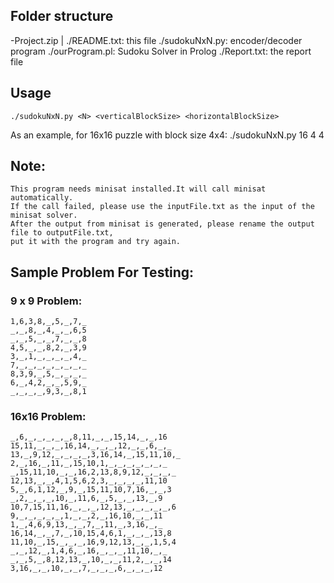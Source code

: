 
## Folder structure
-Project.zip
	|
	./README.txt: this file
	./sudokuNxN.py: encoder/decoder program
	./ourProgram.pl: Sudoku Solver in Prolog
	./Report.txt: the report file

## Usage
	./sudokuNxN.py <N> <verticalBlockSize> <horizontalBlockSize>
As an example, for 16x16 puzzle with block size 4x4:
	./sudokuNxN.py 16 4 4

## Note:
	This program needs minisat installed.It will call minisat automatically. 
	If the call failed, please use the inputFile.txt as the input of the minisat solver. 
	After the output from minisat is generated, please rename the output file to outputFile.txt, 
	put it with the program and try again.


## Sample Problem For Testing:

### 9 x 9 Problem:
```
1,6,3,8,_,5,_,7,_
_,_,8,_,4,_,_,6,5
_,_,5,_,_,7,_,_,8
4,5,_,_,8,2,_,3,9
3,_,1,_,_,_,_,4,_
7,_,_,_,_,_,_,_,_
8,3,9,_,5,_,_,_,_
6,_,4,2,_,_,5,9,_
_,_,_,_,9,3,_,8,1
```

### 16x16 Problem:
```
_,6,_,_,_,_,_,8,11,_,_,15,14,_,_,16
15,11,_,_,_,16,14,_,_,_,12,_,_,6,_,_
13,_,9,12,_,_,_,_,3,16,14,_,15,11,10,_
2,_,16,_,11,_,15,10,1,_,_,_,_,_,_,_
_,15,11,10,_,_,16,2,13,8,9,12,_,_,_,_
12,13,_,_,4,1,5,6,2,3,_,_,_,_,11,10
5,_,6,1,12,_,9,_,15,11,10,7,16,_,_,3
_,2,_,_,_,10,_,11,6,_,5,_,_,13,_,9
10,7,15,11,16,_,_,_,12,13,_,_,_,_,_,6
9,_,_,_,_,_,1,_,_,2,_,16,10,_,_,11
1,_,4,6,9,13,_,_,7,_,11,_,3,16,_,_
16,14,_,_,7,_,10,15,4,6,1,_,_,_,13,8
11,10,_,15,_,_,_,16,9,12,13,_,_,1,5,4
_,_,12,_,1,4,6,_,16,_,_,_,11,10,_,_
_,_,5,_,8,12,13,_,10,_,_,11,2,_,_,14
3,16,_,_,10,_,_,7,_,_,_,6,_,_,_,12
```
